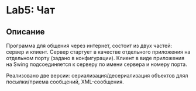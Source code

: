 # Lab5: Чат
## Описание
Программа для общения через интернет, состоит из
двух частей: сервер и клиент. Сервер стартует в качестве
отдельного приложения на отдельном порту (задано в конфигурации).
Клиент в виде приложения на Swing подсоединяется
к серверу по имени сервера и номеру порта.

Реализовано две версии: сериализация/десериализация
объектов длял посылки/приема сообщений, XML-сообщения.